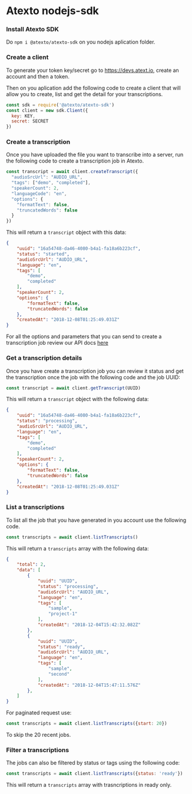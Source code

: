 # Atexto nodejs-sdk

### Install Atexto SDK

Do `npm i @atexto/atexto-sdk` on you nodejs aplication folder.

### Create a client

To generate your token key/secret go to https://devs.atext.io, create an account and then a token.

Then on you aplication add the following code to create a client that will allow you to create, list and get the detail for your transcriptions.

```js
const sdk = require('@atexto/atexto-sdk')
const client = new sdk.Client({
  key: KEY,
  secret: SECRET
})
```

### Create a transcription

Once you have uploaded the file you want to transcribe into a server, run the following code to create a transcription job in Atexto.

```js
const transcript = await client.createTranscript({
  "audioSrcUrl": "AUDIO_URL",
  "tags": ["demo", "completed"],
  "speakerCount": 2,
  "languageCode": "en",
  "options": {
    "formatText": false,
    "truncatedWords": false
  }
})
```

This will return a `transcript` object with this data:

```json
{
    "uuid": "16a54748-da46-4080-b4a1-fa18a6b223cf",
    "status": "started",
    "audioSrcUrl": "AUDIO_URL",
    "language": "en",
    "tags": [
        "demo",
        "completed"
    ],
    "speakerCount": 2,
    "options": {
        "formatText": false,
        "truncatedWords": false
    },
    "createdAt": "2018-12-08T01:25:49.031Z"
}
```

For all the options and parameters that you can send to create a transcription job review our API docs [here](https://docs.atext.io/article/155-post-transcripts)

### Get a transcription details

Once you have create a transcription job you can review it status and get the transcription once the job with the following code and the job UUID:

```js
const transcript = await client.getTranscript(UUID)
```

This will return a `transcript` object with the following data:

```json
{
    "uuid": "16a54748-da46-4080-b4a1-fa18a6b223cf",
    "status": "processing",
    "audioSrcUrl": "AUDIO_URL",
    "language": "en",
    "tags": [
        "demo",
        "completed"
    ],
    "speakerCount": 2,
    "options": {
        "formatText": false,
        "truncatedWords": false
    },
    "createdAt": "2018-12-08T01:25:49.031Z"
}
```

### List a transcriptions

To list all the job that you have generated in you account use the following code.

```js
const transcripts = await client.listTranscripts()
```

This will return a `transcripts` array with the following data:

```json
{
    "total": 2,
    "data": [
        {
            "uuid": "UUID",
            "status": "processing",
            "audioSrcUrl": "AUDIO_URL",
            "language": "en",
            "tags": [
                "sample",
                "project-1"
            ],
            "createdAt": "2018-12-04T15:42:32.082Z"
        },
        {
            "uuid": "UUID",
            "status": "ready",
            "audioSrcUrl": "AUDIO_URL",
            "language": "en",
            "tags": [
                "sample",
                "second"
            ],
            "createdAt": "2018-12-04T15:47:11.576Z"
        },
    ]
}
```

For paginated request use:

```js
const transcripts = await client.listTranscripts({start: 20})
```

To skip the 20 recent jobs.

### Filter a transcriptions

The jobs can also be filtered by status or tags using the following code:

```js
const transcripts = await client.listTranscripts({status: 'ready'})
```

This will return a `transcripts` array with trasncriptions in ready only.